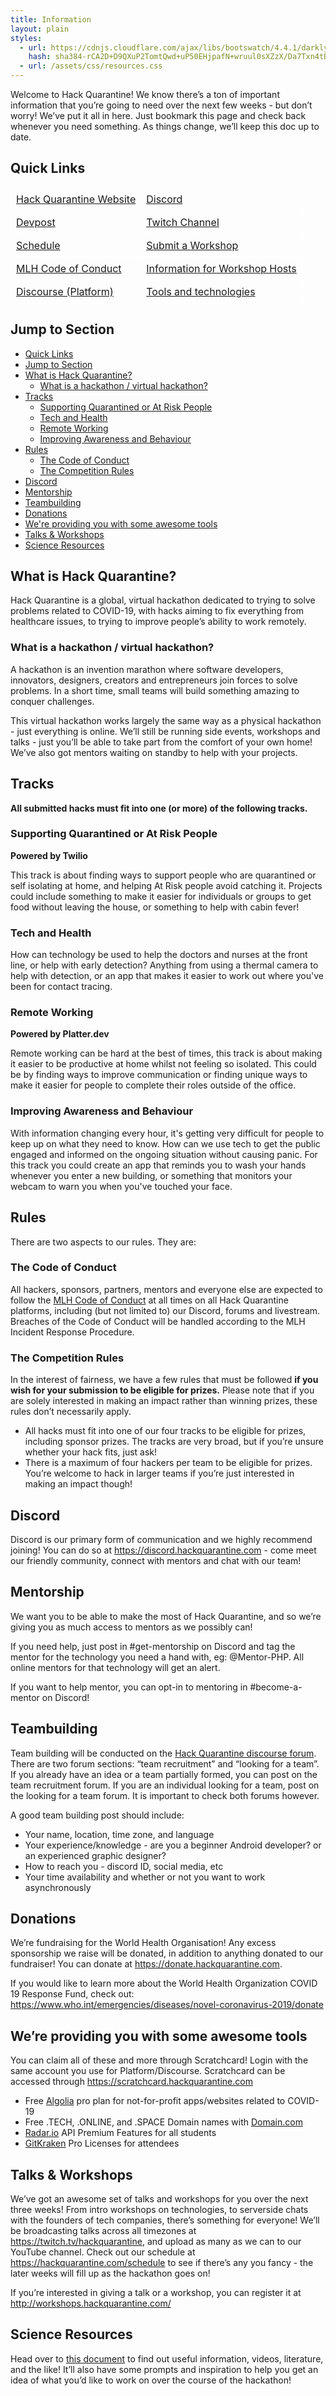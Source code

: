 ```yaml
---
title: Information
layout: plain
styles:
  - url: https://cdnjs.cloudflare.com/ajax/libs/bootswatch/4.4.1/darkly/bootstrap.min.css
    hash: sha384-rCA2D+D9QXuP2TomtQwd+uP50EHjpafN+wruul0sXZzX/Da7Txn4tB9aLMZV4DZm
  - url: /assets/css/resources.css
---
```


<style>
td {
    border: 1px solid white;
    padding: 0.5em;
}
</style>

Welcome to Hack Quarantine! We know there’s a ton of important information that you’re going to need over the next few weeks - but don’t worry! We’ve put it all in here. Just bookmark this page and check back whenever you need something. As things change, we’ll keep this doc up to date.

## Quick Links

 <table>
  <tr>
    <td><a href="https://hackquarantine.com">Hack Quarantine Website</a></td>
    <td><a href="http://discord.hackquarantine.com">Discord</a></td>
  </tr>
  <tr>
    <td><a href="https://hackquarantine.devpost.com">Devpost</a></td>
    <td><a href="https://www.twitch.tv/hackquarantine">Twitch Channel</a></td>
  </tr>
  <tr>
    <td><a href="https://hackquarantine.com/schedule">Schedule</a></td>
    <td><a href="http://workshops.hackquarantine.com">Submit a Workshop</a></td>
  </tr>
  <tr>
  <td><a href="https://mlh.io/code-of-conduct">MLH Code of Conduct</a></td>
    <td><a href="https://hackquarantine.com/workshops">Information for Workshop Hosts</a></td>
  </tr>
  <tr>
    <td><a href="https://discourse.hackquarantine.com">Discourse (Platform)</a></td>
    <td><a href="https://scratchcard.hackquarantine.com/">Tools and technologies</a></td>
  </tr>
</table>

## Jump to Section

* [Quick Links](#quick-links)
* [Jump to Section](#jump-to-section)
* [What is Hack Quarantine?](#what-is-hack-quarantine)
    * [What is a hackathon / virtual hackathon?](#what-is-a-hackathon--virtual-hackathon)
* [Tracks](#tracks)
    * [Supporting Quarantined or At Risk People](#supporting-quarantined-or-at-risk-people)
    * [Tech and Health](#tech-and-health)
    * [Remote Working](#remote-working)
    * [Improving Awareness and Behaviour](#improving-awareness-and-behaviour)
* [Rules](#rules)
    * [The Code of Conduct](#the-code-of-conduct)
    * [The Competition Rules](#the-competition-rules)
* [Discord](#discord)
* [Mentorship](#mentorship)
* [Teambuilding](#teambuilding)
* [Donations](#donations)
* [We're providing you with some awesome tools](#were-providing-you-with-some-awesome-tools)
* [Talks & Workshops](#talks--workshops)
* [Science Resources](#science-resources)

## What is Hack Quarantine?

Hack Quarantine is a global, virtual hackathon dedicated to trying to solve problems related to COVID-19, with hacks aiming to fix everything from healthcare issues, to trying to improve people’s ability to work remotely.

### What is a hackathon / virtual hackathon?

A hackathon is an invention marathon where software developers, innovators, designers, creators and entrepreneurs join forces to solve problems. In a short time, small teams will build something amazing to conquer challenges.

This virtual hackathon works largely the same way as a physical hackathon - just everything is online. We’ll still be running side events, workshops and talks - just you’ll be able to take part from the comfort of your own home! We’ve also got mentors waiting on standby to help with your projects.

## Tracks

**All submitted hacks must fit into one (or more) of the following tracks.**

### Supporting Quarantined or At Risk People

**Powered by Twilio**

This track is about finding ways to support people who are quarantined or self isolating at home, and helping At Risk people avoid catching it. Projects could include something to make it easier for individuals or groups to get food without leaving the house, or something to help with cabin fever!

### Tech and Health

How can technology be used to help the doctors and nurses at the front line, or help with early detection? Anything from using a thermal camera to help with detection, or an app that makes it easier to work out where you've been for contact tracing.

### Remote Working

**Powered by Platter.dev**

Remote working can be hard at the best of times, this track is about making it easier to be productive at home whilst not feeling so isolated. This could be by finding ways to improve communication or finding unique ways to make it easier for people to complete their roles outside of the office.

### Improving Awareness and Behaviour

With information changing every hour, it's getting very difficult for people to keep up on what they need to know. How can we use tech to get the public engaged and informed on the ongoing situation without causing panic. For this track you could create an app that reminds you to wash your hands whenever you enter a new building, or something that monitors your webcam to warn you when you've touched your face.

## Rules

There are two aspects to our rules. They are:

### The Code of Conduct

All hackers, sponsors, partners, mentors and everyone else are expected to follow the [MLH Code of Conduct](https://mlh.io/code-of-conduct) at all times on all Hack Quarantine platforms, including (but not limited to) our Discord, forums and livestream. Breaches of the Code of Conduct will be handled according to the MLH Incident Response Procedure.

### The Competition Rules

In the interest of fairness, we have a few rules that must be followed **if you wish for your submission to be eligible for prizes.** Please note that if you are solely interested in making an impact rather than winning prizes, these rules don’t necessarily apply.
* All hacks must fit into one of our four tracks to be eligible for prizes, including sponsor prizes. The tracks are very broad, but if you’re unsure whether your hack fits, just ask!
* There is a maximum of four hackers per team to be eligible for prizes. You’re welcome to hack in larger teams if you’re just interested in making an impact though!

## Discord

Discord is our primary form of communication and we highly recommend joining! You can do so at https://discord.hackquarantine.com - come meet our friendly community, connect with mentors and chat with our team!

## Mentorship

We want you to be able to make the most of Hack Quarantine, and so we’re giving you as much access to mentors as we possibly can!

If you need help, just post in #get-mentorship on Discord and tag the mentor for the technology you need a hand with, eg: @Mentor-PHP. All online mentors for that technology will get an alert.

If you want to help mentor, you can opt-in to mentoring in #become-a-mentor on Discord!

## Teambuilding

Team building will be conducted on the [Hack Quarantine discourse forum](https://discourse.hackquarantine.com). There are two forum sections: “team recruitment” and “looking for a team”. If you already have an idea or a team partially formed, you can post on the team recruitment forum. If you are an individual looking for a team, post on the looking for a team forum. It is important to check both forums however.

A good team building post should include:
* Your name, location, time zone, and language
* Your experience/knowledge - are you a beginner Android developer? or an experienced graphic designer?
* How to reach you - discord ID, social media, etc
* Your time availability and whether or not you want to work asynchronously

## Donations
We’re fundraising for the World Health Organisation! Any excess sponsorship we raise will be donated, in addition to anything donated to our fundraiser! You can donate at https://donate.hackquarantine.com.

If you would like to learn more about the World Health Organization COVID 19 Response Fund, check out: https://www.who.int/emergencies/diseases/novel-coronavirus-2019/donate

## We’re providing you with some awesome tools
You can claim all of these and more through Scratchcard! Login with the same account you use for Platform/Discourse. Scratchcard can be accessed through https://scratchcard.hackquarantine.com

* Free [Algolia](https://www.algolia.com/) pro plan for not-for-profit apps/websites related to COVID-19
* Free .TECH, .ONLINE, and .SPACE Domain names with [Domain.com](https://www.domain.com/)
* [Radar.io](https://radar.io/) API Premium Features for all students
* [GitKraken](https://www.gitkraken.com/) Pro Licenses for attendees

## Talks & Workshops

We’ve got an awesome set of talks and workshops for you over the next three weeks! From intro workshops on technologies, to serverside chats with the founders of tech companies, there’s something for everyone! We’ll be broadcasting talks across all timezones at https://twitch.tv/hackquarantine, and upload as many as we can to our YouTube channel. Check out our schedule at https://hackquarantine.com/schedule to see if there’s any you fancy - the later weeks will fill up as the hackathon goes on!

If you’re interested in giving a talk or a workshop, you can register it at http://workshops.hackquarantine.com/

## Science Resources

Head over to [this document](https://docs.google.com/document/d/1Y70ObSZCyB308QNbFXelNbl6GAWGfghWA_qJp96awOA/edit) to find out useful information, videos, literature, and the like! It’ll also have some prompts and inspiration to help you get an idea of what you’d like to work on over the course of the hackathon!
